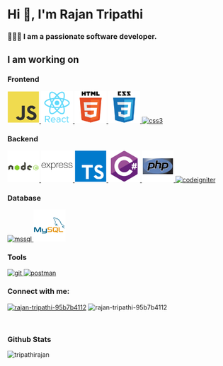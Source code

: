 <h1 align="left">Hi 👋, I'm Rajan Tripathi</h1>
<h3 align="left"> 👨🏽‍🎓 I am a passionate software developer.</h3>

<h2 align="left"> I am working on</h2>
<h3 align="left"> Frontend </h3>
<p align="left">
 <a href="https://developer.mozilla.org/en-US/docs/Web/JavaScript" target="_blank" rel="noreferrer">
        <img src="https://raw.githubusercontent.com/devicons/devicon/master/icons/javascript/javascript-original.svg" alt="javascript" width="72" height="72" />
        <a href="https://reactjs.org/" target="_blank" rel="noreferrer"> <img src="https://raw.githubusercontent.com/devicons/devicon/master/icons/react/react-original-wordmark.svg" alt="react" width="72" height="72" /> </a>
    </a>
    <a href="https://www.w3.org/html/" target="_blank" rel="noreferrer"> <img src="https://raw.githubusercontent.com/devicons/devicon/master/icons/html5/html5-original-wordmark.svg" alt="html5" width="72" height="72"/> </a>
    <a href="https://www.w3schools.com/css/" target="_blank" rel="noreferrer"> <img src="https://raw.githubusercontent.com/devicons/devicon/master/icons/css3/css3-original-wordmark.svg" alt="css3" width="72" height="72"/> </a>
     <a href="https://www.w3schools.com/css/" target="_blank" rel="noreferrer"> <img src="https://froala.com/wp-content/uploads/2019/11/post48.png" alt="css3" width="72" height="72"/> </a>

</p>
<h3 align="left"> Backend </h3>
<p>
    <a href="https://nodejs.org" target="_blank" rel="noreferrer">
        <img src="https://raw.githubusercontent.com/devicons/devicon/master/icons/nodejs/nodejs-original-wordmark.svg" alt="nodejs" width="72" height="72" />
    </a>
    <a href="https://expressjs.com" target="_blank" rel="noreferrer"> <img src="https://raw.githubusercontent.com/devicons/devicon/master/icons/express/express-original-wordmark.svg" alt="express" width="72" height="72" /> </a>
    <a href="https://www.typescriptlang.org/" target="_blank" rel="noreferrer">
        <img src="https://raw.githubusercontent.com/devicons/devicon/master/icons/typescript/typescript-original.svg" alt="typescript" width="72" height="72" />
    </a>
    <a href="https://www.w3schools.com/cs/" target="_blank" rel="noreferrer">
        <img src="https://raw.githubusercontent.com/devicons/devicon/master/icons/csharp/csharp-original.svg" alt="csharp" width="72" height="72" />
    </a>
    <a href="https://www.php.net" target="_blank" rel="noreferrer">
        <img src="https://raw.githubusercontent.com/devicons/devicon/master/icons/php/php-original.svg" alt="php" width="72" height="72" />
    </a>
    <a href="https://codeigniter.com" target="_blank" rel="noreferrer">
        <img src="https://cdn.worldvectorlogo.com/logos/codeigniter.svg" alt="codeigniter" width="72" height="72" />
    </a>
</p>
<h3 align="left"> Database </h3>
<p align="left">
    <a href="https://www.microsoft.com/en-us/sql-server" target="_blank" rel="noreferrer"> <img src="https://www.svgrepo.com/show/303229/microsoft-sql-server-logo.svg" alt="mssql" width="72" height="72" /> </a>
    <a href="https://www.mysql.com/" target="_blank" rel="noreferrer"> <img src="https://raw.githubusercontent.com/devicons/devicon/master/icons/mysql/mysql-original-wordmark.svg" alt="mysql" width="72" height="72" /> </a>
</p>
<h3 align="left"> Tools </h3>
<p align="left">
<a href="https://git-scm.com/" target="_blank" rel="noreferrer"> <img src="https://www.vectorlogo.zone/logos/git-scm/git-scm-icon.svg" alt="git" width="72" height="72" /> </a>
<a href="https://postman.com" target="_blank" rel="noreferrer"> <img src="https://www.vectorlogo.zone/logos/getpostman/getpostman-icon.svg" alt="postman" width="72" height="72" /> </a>
</p>

<h3 align="left">Connect with me:</h3>
<p align="left">
<a href="https://linkedin.com/in/rajan-tripathi-95b7b4112" target="blank"><img align="center" src="https://raw.githubusercontent.com/rahuldkjain/github-profile-readme-generator/master/src/images/icons/Social/linked-in-alt.svg" alt="rajan-tripathi-95b7b4112" height="30" width="40" /></a>
<a mailto="tripathirajan3@gmail.com" target="blank"><img align="center" src="https://img.shields.io/badge/Gmail-D14836?style=for-the-badge&logo=gmail&logoColor=white" alt="rajan-tripathi-95b7b4112" /></a>
</p>
<br/>
<h3 align="left"> Github Stats</h3>
<p><img align="left" src="https://github-readme-stats.vercel.app/api/top-langs?username=tripathirajan&show_icons=true&locale=en&layout=compact" alt="tripathirajan" /></p>
